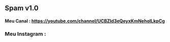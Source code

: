 ## Spam v1.0

#### Meu Canal : https://youtube.com/channel/UCBZld3eQeyxKmNeholLkpCg

### Meu Instagram : 
